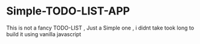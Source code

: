 # Simple-TODO-LIST-APP

This is not a fancy TODO-LIST , Just a Simple one , i didnt take took long to build it using vanilla javascript
